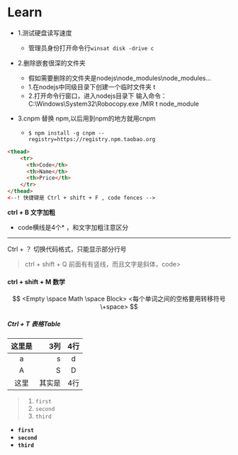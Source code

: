 # Learn


- 1.测试硬盘读写速度
	- 管理员身份打开命令行``winsat disk -drive c``

- 2.删除嵌套很深的文件夹
	- 假如需要删除的文件夹是nodejs\node_modules\node_modules...
	- 1.在nodejs中同级目录下创建一个临时文件夹 t
	- 2.打开命令行窗口，进入nodejs目录下
		输入命令：C:\Windows\System32\Robocopy.exe /MIR t node_module

- 3.cnpm 替换 npm,以后用到npm的地方就用cnpm
    - ``$ npm install -g cnpm --registry=https://registry.npm.taobao.org``

		
```html
<thead>
	<tr>
      <th>Code</th>
      <th>Name</th>
      <th>Price</th>
  	</tr>
</thead>
<--! 快捷键是 Ctrl + shift + F , code fences -->
```

**ctrl + B 文字加粗**

- code横线是4个* ，和文字加粗注意区分

****

Ctrl + ？ 切换代码格式，只能显示部分行号

> ctrl + shift + Q 前面有有竖线，而且文字是斜体，code>

#### ctrl + shift + M 数学

$$
<Empty \space Math \space Block>
<每个单词之间的空格要用转移符号\+space>
$$

##### Ctrl + T  表格Table

|这里是|3列|4行|
|:--:|---:|:--:|
|  a    |  s    |   d   |
|    A  |    S  |    D  |
|这里|其实是|4行|



> 1. `first` 
> 2. `second`
> 3. `third`
>    ​

- **``first``** 
- **`second`**
- **``third``**